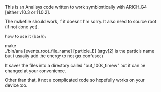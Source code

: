This is an Analisys code written to work symbiontically with ARICH_G4 [either v10.3 or 11.0.2].  

The makefile should work, if it doesn't I'm sorry. It also need to source root (if not done yet).  
  
how to use it (bash):  
  
  make   
  ./bin/ana [events_root_file_name] [particle_E] (argv[2] is the particle name but I usually add the energy to not get confused)  

It saves the files into a directory called "out_100k_timew" but it can be changed at your convenience.  

Other than that, it not a complicated code so hopefully works on your device too.  
